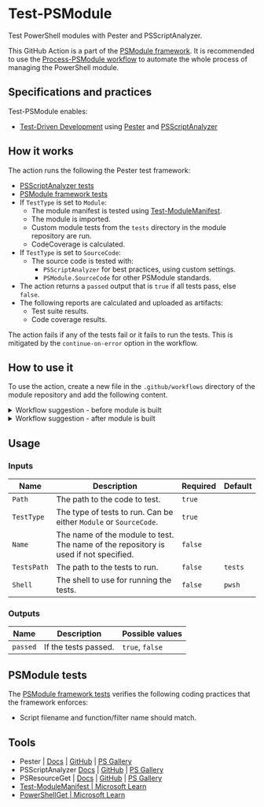 # Test-PSModule

Test PowerShell modules with Pester and PSScriptAnalyzer.

This GitHub Action is a part of the [PSModule framework](https://github.com/PSModule). It is recommended to use the [Process-PSModule workflow](https://github.com/PSModule/Process-PSModule) to automate the whole process of managing the PowerShell module.

## Specifications and practices

Test-PSModule enables:

- [Test-Driven Development](https://testdriven.io/test-driven-development/) using [Pester](https://pester.dev) and [PSScriptAnalyzer](https://learn.microsoft.com/en-us/powershell/utility-modules/psscriptanalyzer/overview?view=ps-modules)

## How it works

The action runs the following the Pester test framework:
- [PSScriptAnalyzer tests](https://learn.microsoft.com/en-us/powershell/utility-modules/psscriptanalyzer/rules/readme?view=ps-modules)
- [PSModule framework tests](#psmodule-tests)
- If `TestType` is set to `Module`:
  - The module manifest is tested using [Test-ModuleManifest](https://learn.microsoft.com/en-us/powershell/module/microsoft.powershell.core/test-modulemanifest).
  - The module is imported.
  - Custom module tests from the `tests` directory in the module repository are run.
  - CodeCoverage is calculated.
- If `TestType` is set to `SourceCode`:
  - The source code is tested with:
    - `PSScriptAnalyzer` for best practices, using custom settings.
    - `PSModule.SourceCode` for other PSModule standards.
- The action returns a `passed` output that is `true` if all tests pass, else `false`.
- The following reports are calculated and uploaded as artifacts:
  - Test suite results.
  - Code coverage results.

The action fails if any of the tests fail or it fails to run the tests.
This is mitigated by the `continue-on-error` option in the workflow.

## How to use it

To use the action, create a new file in the `.github/workflows` directory of the module repository and add the following content.
<details>
<summary>Workflow suggestion - before module is built</summary>

```yaml
name: Test-PSModule

on: [push]

jobs:
  Test-PSModule:
    name: Test-PSModule
    runs-on: ubuntu-latest
    steps:
      - name: Checkout repo
        uses: actions/checkout@v4

      - name: Initialize environment
        uses: PSModule/Initialize-PSModule@main

      - name: Test-PSModule
        uses: PSModule/Test-PSModule@main
        with:
          Path: src
          TestType: SourceCode

```
</details>

<details>
<summary>Workflow suggestion - after module is built</summary>

```yaml
name: Test-PSModule

on: [push]

jobs:
  Test-PSModule:
    name: Test-PSModule
    runs-on: ubuntu-latest
    steps:
      - name: Checkout repo
        uses: actions/checkout@v4

      - name: Initialize environment
        uses: PSModule/Initialize-PSModule@main

      - name: Test-PSModule
        uses: PSModule/Test-PSModule@main
        with:
          Path: outputs/modules
          TestType: Module

```
</details>

## Usage

### Inputs

| Name | Description | Required | Default |
| ---- | ----------- | -------- | ------- |
| `Path` | The path to the code to test. | `true` | |
| `TestType` | The type of tests to run. Can be either `Module` or `SourceCode`.  | `true` | |
| `Name` | The name of the module to test. The name of the repository is used if not specified. | `false` | |
| `TestsPath` | The path to the tests to run. | `false` | `tests` |
| `Shell` | The shell to use for running the tests. | `false` | `pwsh` |

### Outputs

| Name | Description | Possible values |
| ---- | ----------- | --------------- |
| `passed` | If the tests passed. | `true`, `false` |

## PSModule tests

The [PSModule framework tests](https://github.com/PSModule/Test-PSModule/blob/main/scripts/tests/PSModule/PSModule.Tests.ps1) verifies the following coding practices that the framework enforces:

- Script filename and function/filter name should match.

## Tools

- Pester | [Docs](https://www.pester.dev) | [GitHub](https://github.com/Pester/Pester) | [PS Gallery](https://www.powershellgallery.com/packages/Pester/)
- PSScriptAnalyzer [Docs](https://learn.microsoft.com/en-us/powershell/utility-modules/psscriptanalyzer/overview?view=ps-modules) | [GitHub](https://github.com/PowerShell/PSScriptAnalyzer) | [PS Gallery](https://www.powershellgallery.com/packages/PSScriptAnalyzer/)
- PSResourceGet | [Docs](https://learn.microsoft.com/en-us/powershell/module/microsoft.powershell.psresourceget/?view=powershellget-3.x) | [GitHub](https://github.com/PowerShell/PSResourceGet) | [PS Gallery](https://www.powershellgallery.com/packages/Microsoft.PowerShell.PSResourceGet/)
- [Test-ModuleManifest | Microsoft Learn](https://learn.microsoft.com/en-us/powershell/module/microsoft.powershell.core/test-modulemanifest)
- [PowerShellGet | Microsoft Learn](https://learn.microsoft.com/en-us/powershell/module/PowerShellGet/test-scriptfileinfo)
